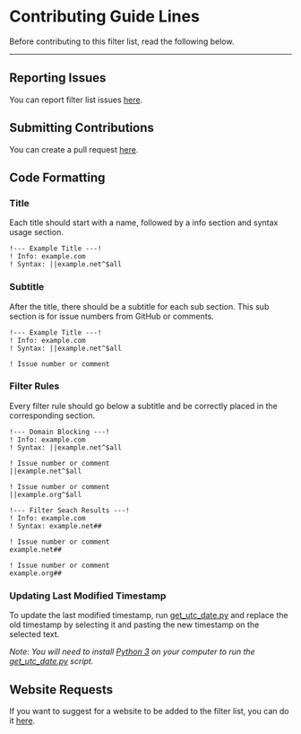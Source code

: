 # Contributing Guide Lines

Before contributing to this filter list, read the following below.

---

## Reporting Issues

You can report filter list issues [here](https://github.com/Mordarski-Networks/Mordarski-Networks-assets/issues).

## Submitting Contributions

You can create a pull request [here](https://github.com/Mordarski-Networks/Mordarski-Networks-assets/pulls).

## Code Formatting

### Title

Each title should start with a name, followed by a info section and syntax usage section.

```
!--- Example Title ---!
! Info: example.com
! Syntax: ||example.net^$all
```

### Subtitle

After the title, there should be a subtitle for each sub section. This sub section is for issue numbers from GitHub or comments.

```
!--- Example Title ---!
! Info: example.com
! Syntax: ||example.net^$all

! Issue number or comment
```

### Filter Rules

Every filter rule should go below a subtitle and be correctly placed in the corresponding section.

```
!--- Domain Blocking ---!
! Info: example.com
! Syntax: ||example.net^$all

! Issue number or comment
||example.net^$all

! Issue number or comment
||example.org^$all

!--- Filter Seach Results ---!
! Info: example.com
! Syntax: example.net##

! Issue number or comment
example.net##

! Issue number or comment
example.org##
```

### Updating Last Modified Timestamp

To update the last modified timestamp, run [get_utc_date.py](https://github.com/Mordarski-Networks/Mordarski-Networks-assets/blob/main/scripts/get_utc_date.py) and replace the old timestamp by selecting it and pasting the new timestamp on the selected text.

*Note: You will need to install [Python 3](https://www.python.org/) on your computer to run the [get_utc_date.py](https://github.com/Mordarski-Networks/Mordarski-Networks-assets/blob/main/scripts/get_utc_date.py) script.*

## Website Requests

If you want to suggest for a website to be added to the filter list, you can do it [here](https://github.com/Mordarski-Networks/Mordarski-Networks-assets/discussions).
